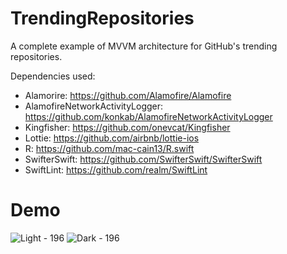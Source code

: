 # TrendingRepositories
A complete example of MVVM architecture for GitHub's trending repositories.

Dependencies used:

- Alamorire: https://github.com/Alamofire/Alamofire
- AlamofireNetworkActivityLogger: https://github.com/konkab/AlamofireNetworkActivityLogger
- Kingfisher: https://github.com/onevcat/Kingfisher
- Lottie: https://github.com/airbnb/lottie-ios
- R: https://github.com/mac-cain13/R.swift
- SwifterSwift: https://github.com/SwifterSwift/SwifterSwift
- SwiftLint: https://github.com/realm/SwiftLint


# Demo

![Light - 196](https://user-images.githubusercontent.com/44831689/227376302-d90d9372-90ac-43c4-98dd-066fae1e107b.gif)
![Dark - 196](https://user-images.githubusercontent.com/44831689/227376351-4b5b7899-00fb-4f44-9146-ae340f4d9643.gif)
